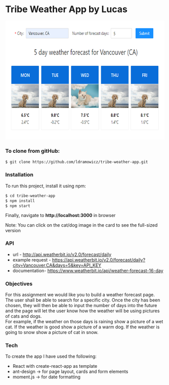 Tribe Weather App by Lucas
=========

<p align="center">
  <img width="683" height="376" src="./readme.png">
</p>

### To clone from gitHub:
```
$ git clone https://github.com/ldramowicz/tribe-weather-app.git
```

### Installation
To run this project, install it using npm:
```
$ cd tribe-weather-app
$ npm install
$ npm start
```
Finally, navigate to **http://localhost:3000** in browser

Note: You can click on the cat/dog image in the card to see the full-sized version

### API
* url - http://api.weatherbit.io/v2.0/forecast/daily
* example request - https://api.weatherbit.io/v2.0/forecast/daily?city=Vancouver,CA&days=5&key=API_KEY
* documentation- https://www.weatherbit.io/api/weather-forecast-16-day

### Objectives
For this assignment we would like you to build a weather forecast page.\
The user shall be able to search for a specific city. Once the city has been chosen, they will then be able to input the number of days into the future and the page will let the user know how the weather will be using pictures of cats and dogs.\
For example, if the weather on those days is raining show a picture of a wet cat. If the weather is good show a picture of a warm dog. If the weather is going to snow show a picture of cat in snow.


### Tech
To create the app I have used the following:
* React with create-react-app as template
* ant-design -> for page layout, cards and form elements
* moment.js -> for date formatting